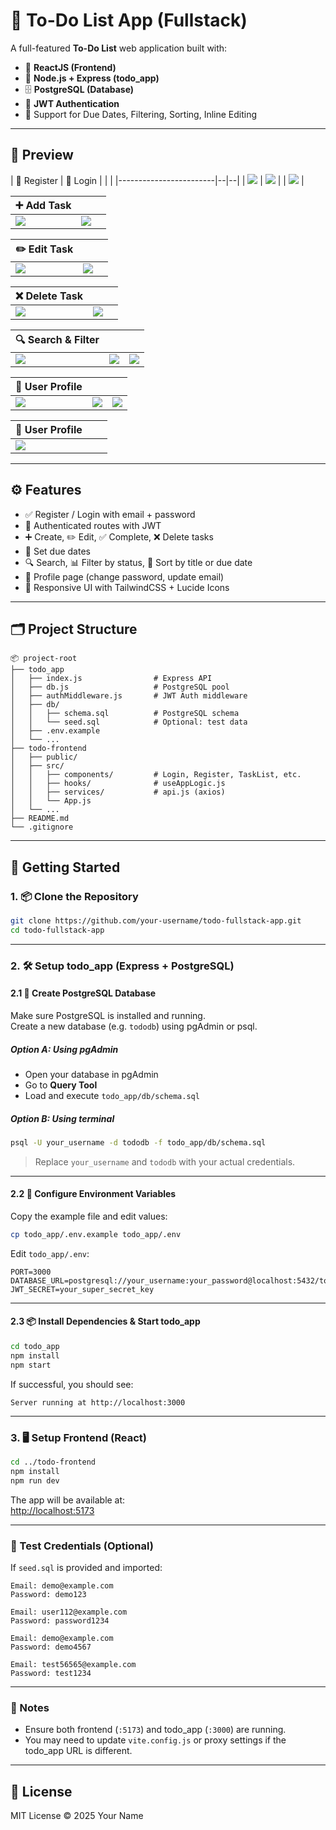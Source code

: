 # 📝 To-Do List App (Fullstack)

A full-featured **To-Do List** web application built with:

- 🧠 **ReactJS (Frontend)**
- 🚀 **Node.js + Express (todo_app)**
- 🗄️ **PostgreSQL (Database)**
- 🔐 **JWT Authentication**
- 📆 Support for Due Dates, Filtering, Sorting, Inline Editing

---

## 📸 Preview

| 📝 Register | 🔐 Login | | |
|------------------------|--|--|
| ![](./Project_Preview/Register.png) | ![](./Project_Preview/Register_success.png) | | ![](./Project_Preview/Login.png) |

| ➕ Add Task | | |
|-------------|--|--|
| ![](./Project_Preview/Add_1.png) | ![](./Project_Preview/Add_2.png) |

| ✏️ Edit Task | | |
|--------------|--|--|
| ![](./Project_Preview/Edit_1.png) | ![](./Project_Preview/Edit_2.png) |

| ❌ Delete Task | | |
|----------------|--|--|
| ![](./Project_Preview/Delete_1.png) | ![](./Project_Preview/Delete_2.png) |

| 🔍 Search & Filter | | |
|--------------------|--|--|
| ![](./Project_Preview/Search.png) | ![](./Project_Preview/Filter_Complete.png) | ![](./Project_Preview/Filter_Not_Complete.png) |

| 👤 User Profile | | |
|-----------------|--|--|
| ![](./Project_Preview/User_1.png) | ![](./Project_Preview/User_2.png) | ![](./Project_Preview/User_3.png) |

| 👤 User Profile | | |
|-----------------|--|--|
| ![](./Project_Preview/Profile.png) | | |

---

## ⚙️ Features

- ✅ Register / Login with email + password  
- 🔐 Authenticated routes with JWT  
- ➕ Create, ✏️ Edit, ✅ Complete, ❌ Delete tasks  
- 📅 Set due dates  
- 🔍 Search, 📊 Filter by status, 📂 Sort by title or due date  
- 👤 Profile page (change password, update email)  
- 🎨 Responsive UI with TailwindCSS + Lucide Icons  

---

## 🗂️ Project Structure

```
📦 project-root
├── todo_app
│   ├── index.js                # Express API
│   ├── db.js                   # PostgreSQL pool
│   ├── authMiddleware.js       # JWT Auth middleware
│   ├── db/
│   │   ├── schema.sql          # PostgreSQL schema
│   │   └── seed.sql            # Optional: test data
│   ├── .env.example
│   └── ...
├── todo-frontend
│   ├── public/
│   ├── src/
│   │   ├── components/         # Login, Register, TaskList, etc.
│   │   ├── hooks/              # useAppLogic.js
│   │   ├── services/           # api.js (axios)
│   │   └── App.js
│   └── ...
├── README.md
└── .gitignore
```

---

## 🚀 Getting Started

### 1. 📦 Clone the Repository

```bash
git clone https://github.com/your-username/todo-fullstack-app.git
cd todo-fullstack-app
```

---

### 2. 🛠️ Setup todo_app (Express + PostgreSQL)

#### 2.1 🧱 Create PostgreSQL Database

Make sure PostgreSQL is installed and running.  
Create a new database (e.g. `tododb`) using pgAdmin or psql.

##### Option A: Using pgAdmin

- Open your database in pgAdmin  
- Go to **Query Tool**  
- Load and execute `todo_app/db/schema.sql`  

##### Option B: Using terminal

```bash
psql -U your_username -d tododb -f todo_app/db/schema.sql
```

> Replace `your_username` and `tododb` with your actual credentials.

---

#### 2.2 🔐 Configure Environment Variables

Copy the example file and edit values:

```bash
cp todo_app/.env.example todo_app/.env
```

Edit `todo_app/.env`:

```env
PORT=3000
DATABASE_URL=postgresql://your_username:your_password@localhost:5432/tododb
JWT_SECRET=your_super_secret_key
```

---

#### 2.3 📦 Install Dependencies & Start todo_app

```bash
cd todo_app
npm install
npm start
```

If successful, you should see:

```
Server running at http://localhost:3000
```

---

### 3. 🖥️ Setup Frontend (React)

```bash
cd ../todo-frontend
npm install
npm run dev
```

The app will be available at:  
[http://localhost:5173](http://localhost:5173)

---

### 🧪 Test Credentials (Optional)

If `seed.sql` is provided and imported:

```
Email: demo@example.com  
Password: demo123

Email: user112@example.com	
Password: password1234

Email: demo@example.com	
Password: demo4567

Email: test56565@example.com
Password: test1234
```

---

### 📌 Notes

- Ensure both frontend (`:5173`) and todo_app (`:3000`) are running.
- You may need to update `vite.config.js` or proxy settings if the todo_app URL is different.

---

## 📄 License

MIT License © 2025 Your Name
